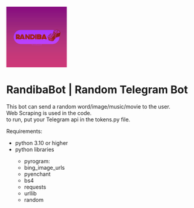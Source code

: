 ![icon](files/randibaicon_160px.png)

<h1>RandibaBot | Random Telegram Bot</h1>

This bot can send a random word/image/music/movie to the user.<br>
Web Scraping is used in the code.<br>
to run, put your Telegram api in the tokens.py file.

Requirements:
<ul>
  <li>python 3.10 or higher</li>
  <li>python libraries</li>
  <ul>
    <li>pyrogram: </li>
    <li>bing_image_urls</li>
    <li>pyenchant</li>
    <li>bs4</li>
    <li>requests</li>
    <li>urllib</li>
    <li>random</li>
  </ul>
</ul>
